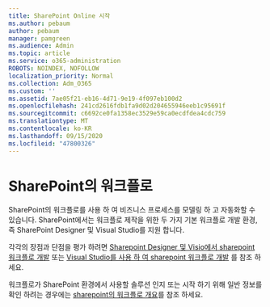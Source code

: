 ```yaml
---
title: SharePoint Online 시작
ms.author: pebaum
author: pebaum
manager: pamgreen
ms.audience: Admin
ms.topic: article
ms.service: o365-administration
ROBOTS: NOINDEX, NOFOLLOW
localization_priority: Normal
ms.collection: Adm_O365
ms.custom: ''
ms.assetid: 7ae05f21-eb16-4d71-9e19-4f097eb100d2
ms.openlocfilehash: 241cd2616fdb1fa9d02d204655946eeb1c95691f
ms.sourcegitcommit: c6692ce0fa1358ec3529e59ca0ecdfdea4cdc759
ms.translationtype: MT
ms.contentlocale: ko-KR
ms.lasthandoff: 09/15/2020
ms.locfileid: "47800326"
---
```

# <a name="workflows-in-sharepoint"></a>SharePoint의 워크플로

SharePoint의 워크플로를 사용 하 여 비즈니스 프로세스를 모델링 하 고 자동화할 수 있습니다. SharePoint에서는 워크플로 제작을 위한 두 가지 기본 워크플로 개발 환경, 즉 SharePoint Designer 및 Visual Studio를 지원 합니다. 

각각의 장점과 단점을 평가 하려면 [Sharepoint Designer 및 Visio에서 sharepoint 워크플로 개발](https://docs.microsoft.com/sharepoint/dev/general-development/develop-sharepoint-workflows-using-visual-studio) 또는 [Visual Studio를 사용 하 여 sharepoint 워크플로 개발](https://docs.microsoft.com/sharepoint/dev/general-development/develop-sharepoint-workflows-using-visual-studio) 를 참조 하세요. 

워크플로가 SharePoint 환경에서 사용할 솔루션 인지 또는 시작 하기 위해 일반 정보를 확인 하려는 경우에는 [sharepoint의 워크플로 개요](https://docs.microsoft.com/sharepoint/dev/general-development/get-started-with-workflows-in-sharepoint#overview-of-workflows-in-sharepoint)를 참조 하세요.